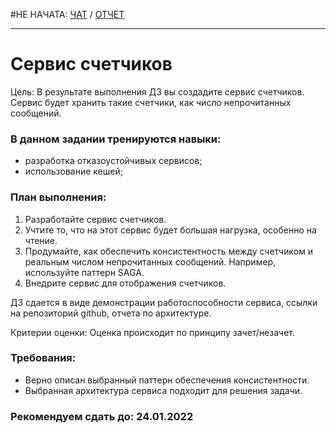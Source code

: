 #НЕ НАЧАТА: [ЧАТ](https://otus.ru/learning/61597/#/homework-chat/12346/) / [ОТЧЕТ](REPORT.md)

-----

# Сервис счетчиков

Цель: В результате выполнения ДЗ вы создадите сервис счетчиков. Сервис будет хранить такие счетчики, как число непрочитанных сообщений.
### В данном задании тренируются навыки:
- разработка отказоустойчивых сервисов;
- использование кешей;

### План выполнения:
1) Разработайте сервис счетчиков.
2) Учтите то, что на этот сервис будет большая нагрузка, особенно на чтение.
3) Продумайте, как обеспечить консистентность между счетчиком и реальным числом непрочитанных сообщений. Например, используйте паттерн SAGA.
4) Внедрите сервис для отображения счетчиков.

ДЗ сдается в виде демонстрации работоспособности сервиса, ссылки на репозиторий github, отчета по архитектуре.

Критерии оценки: Оценка происходит по принципу зачет/незачет.

### Требования:
- Верно описан выбранный паттерн обеспечения консистентности.
- Выбранная архитектура сервиса подходит для решения задачи.

### Рекомендуем сдать до: 24.01.2022